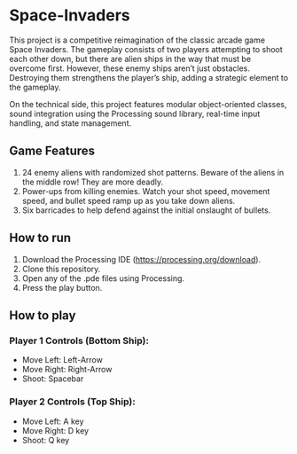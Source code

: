# Space-Invaders
  This project is a competitive reimagination of the classic arcade game Space Invaders. The gameplay consists of two players attempting to shoot each other down, but there are alien ships in the way that must be overcome first. However, these enemy ships aren’t just obstacles. Destroying them strengthens the player’s ship, adding a strategic element to the gameplay.

  
On the technical side, this project features modular object-oriented classes, sound integration using the Processing sound library, real-time input handling, and state management.
## Game Features
1) 24 enemy aliens with randomized shot patterns. Beware of the aliens in the middle row! They are more deadly.
2) Power-ups from killing enemies. Watch your shot speed, movement speed, and bullet speed ramp up as you take down aliens.
3) Six barricades to help defend against the initial onslaught of bullets. 
## How to run
1) Download the Processing IDE (https://processing.org/download).
2) Clone this repository.
3) Open any of the .pde files using Processing.
4) Press the play button.
## How to play
### Player 1 Controls (Bottom Ship): 
  * Move Left: Left-Arrow
  * Move Right: Right-Arrow
  * Shoot: Spacebar
### Player 2 Controls (Top Ship):
  * Move Left: A key
  * Move Right: D key
  * Shoot: Q key
